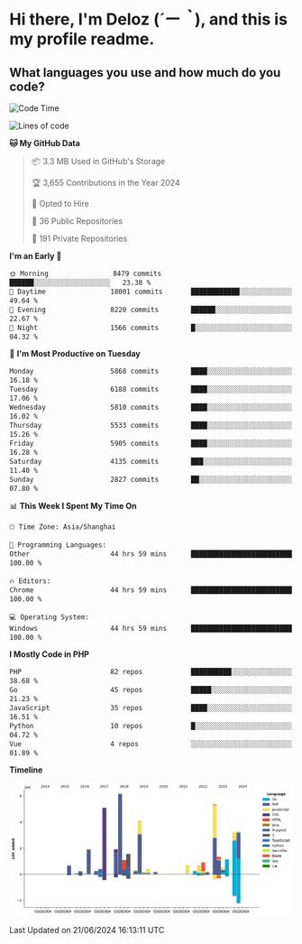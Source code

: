 # **Hi there, I'm Deloz (*´ー｀*), and this is my profile readme.**

## **What languages you use and how much do you code?**

<!--START_SECTION:waka-->
![Code Time](http://img.shields.io/badge/Code%20Time-4%2C242%20hrs%2048%20mins-blue)

![Lines of code](https://img.shields.io/badge/From%20Hello%20World%20I%27ve%20Written-41.7%20million%20lines%20of%20code-blue)

**🐱 My GitHub Data** 

> 📦 3.3 MB Used in GitHub's Storage 
 > 
> 🏆 3,655 Contributions in the Year 2024
 > 
> 💼 Opted to Hire
 > 
> 📜 36 Public Repositories 
 > 
> 🔑 191 Private Repositories 
 > 
**I'm an Early 🐤** 

```text
🌞 Morning                8479 commits        ██████░░░░░░░░░░░░░░░░░░░   23.38 % 
🌆 Daytime                18001 commits       ████████████░░░░░░░░░░░░░   49.64 % 
🌃 Evening                8220 commits        ██████░░░░░░░░░░░░░░░░░░░   22.67 % 
🌙 Night                  1566 commits        █░░░░░░░░░░░░░░░░░░░░░░░░   04.32 % 
```
📅 **I'm Most Productive on Tuesday** 

```text
Monday                   5868 commits        ████░░░░░░░░░░░░░░░░░░░░░   16.18 % 
Tuesday                  6188 commits        ████░░░░░░░░░░░░░░░░░░░░░   17.06 % 
Wednesday                5810 commits        ████░░░░░░░░░░░░░░░░░░░░░   16.02 % 
Thursday                 5533 commits        ████░░░░░░░░░░░░░░░░░░░░░   15.26 % 
Friday                   5905 commits        ████░░░░░░░░░░░░░░░░░░░░░   16.28 % 
Saturday                 4135 commits        ███░░░░░░░░░░░░░░░░░░░░░░   11.40 % 
Sunday                   2827 commits        ██░░░░░░░░░░░░░░░░░░░░░░░   07.80 % 
```


📊 **This Week I Spent My Time On** 

```text
🕑︎ Time Zone: Asia/Shanghai

💬 Programming Languages: 
Other                    44 hrs 59 mins      █████████████████████████   100.00 % 

🔥 Editors: 
Chrome                   44 hrs 59 mins      █████████████████████████   100.00 % 

💻 Operating System: 
Windows                  44 hrs 59 mins      █████████████████████████   100.00 % 
```

**I Mostly Code in PHP** 

```text
PHP                      82 repos            ██████████░░░░░░░░░░░░░░░   38.68 % 
Go                       45 repos            █████░░░░░░░░░░░░░░░░░░░░   21.23 % 
JavaScript               35 repos            ████░░░░░░░░░░░░░░░░░░░░░   16.51 % 
Python                   10 repos            █░░░░░░░░░░░░░░░░░░░░░░░░   04.72 % 
Vue                      4 repos             ░░░░░░░░░░░░░░░░░░░░░░░░░   01.89 % 
```



**Timeline**

![Lines of Code chart](https://raw.githubusercontent.com/deloz/deloz/main/assets/bar_graph.png)


 Last Updated on 21/06/2024 16:13:11 UTC
<!--END_SECTION:waka-->
